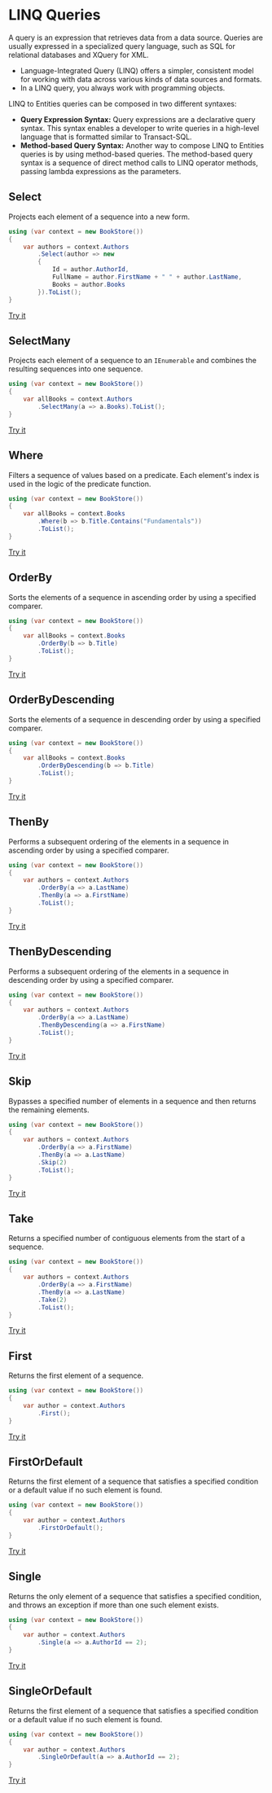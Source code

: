 # LINQ Queries

A query is an expression that retrieves data from a data source. Queries are usually expressed in a specialized query language, such as SQL for relational databases and XQuery for XML. 

 - Language-Integrated Query (LINQ) offers a simpler, consistent model for working with data across various kinds of data sources and formats. 
 - In a LINQ query, you always work with programming objects.

LINQ to Entities queries can be composed in two different syntaxes: 

 - **Query Expression Syntax:** Query expressions are a declarative query syntax. This syntax enables a developer to write queries in a high-level language that is formatted similar to Transact-SQL.
 - **Method-based Query Syntax:** Another way to compose LINQ to Entities queries is by using method-based queries. The method-based query syntax is a sequence of direct method calls to LINQ operator methods, passing lambda expressions as the parameters. 

## Select

Projects each element of a sequence into a new form. 

```csharp
using (var context = new BookStore())
{
    var authors = context.Authors
        .Select(author => new
        {
            Id = author.AuthorId,
            FullName = author.FirstName + " " + author.LastName,
            Books = author.Books
        }).ToList();
}
```

[Try it](https://dotnetfiddle.net/hV2x8J)

## SelectMany

Projects each element of a sequence to an `IEnumerable` and combines the resulting sequences into one sequence.

```csharp
using (var context = new BookStore())
{
    var allBooks = context.Authors
        .SelectMany(a => a.Books).ToList();
}
```

[Try it](https://dotnetfiddle.net/3ZVUpE)

## Where

Filters a sequence of values based on a predicate. Each element's index is used in the logic of the predicate function.

```csharp
using (var context = new BookStore())
{
    var allBooks = context.Books
        .Where(b => b.Title.Contains("Fundamentals"))
        .ToList();
}
```

[Try it](https://dotnetfiddle.net/CBntuc)

## OrderBy

Sorts the elements of a sequence in ascending order by using a specified comparer.

```csharp
using (var context = new BookStore())
{
    var allBooks = context.Books
        .OrderBy(b => b.Title)
        .ToList();
}
```

[Try it](https://dotnetfiddle.net/VOV7m5)

## OrderByDescending

Sorts the elements of a sequence in descending order by using a specified comparer.

```csharp
using (var context = new BookStore())
{
    var allBooks = context.Books
        .OrderByDescending(b => b.Title)
        .ToList();
}
```

[Try it](https://dotnetfiddle.net/589TDD)

## ThenBy

Performs a subsequent ordering of the elements in a sequence in ascending order by using a specified comparer.

```csharp
using (var context = new BookStore())
{
    var authors = context.Authors
        .OrderBy(a => a.LastName)
        .ThenBy(a => a.FirstName)
        .ToList();
}
```

[Try it](https://dotnetfiddle.net/Hn4KrH)

## ThenByDescending

Performs a subsequent ordering of the elements in a sequence in descending order by using a specified comparer.

```csharp
using (var context = new BookStore())
{
    var authors = context.Authors
        .OrderBy(a => a.LastName)
        .ThenByDescending(a => a.FirstName)
        .ToList();
}
```

[Try it](https://dotnetfiddle.net/WfS4Hb)

## Skip

Bypasses a specified number of elements in a sequence and then returns the remaining elements.

```csharp
using (var context = new BookStore())
{
    var authors = context.Authors
        .OrderBy(a => a.FirstName)
        .ThenBy(a => a.LastName)
        .Skip(2)
        .ToList();
}
```

[Try it](https://dotnetfiddle.net/O2rtoe)

## Take

Returns a specified number of contiguous elements from the start of a sequence.

```csharp
using (var context = new BookStore())
{
    var authors = context.Authors
        .OrderBy(a => a.FirstName)
        .ThenBy(a => a.LastName)
        .Take(2)
        .ToList();
}
```

[Try it](https://dotnetfiddle.net/n5a7oD)

## First

Returns the first element of a sequence.

```csharp
using (var context = new BookStore())
{
    var author = context.Authors
        .First();
}
```

[Try it](https://dotnetfiddle.net/nkQrSs)

## FirstOrDefault

Returns the first element of a sequence that satisfies a specified condition or a default value if no such element is found.

```csharp
using (var context = new BookStore())
{
    var author = context.Authors
        .FirstOrDefault();
}
```

[Try it](https://dotnetfiddle.net/OQHCRT)

## Single

Returns the only element of a sequence that satisfies a specified condition, and throws an exception if more than one such element exists.

```csharp
using (var context = new BookStore())
{
    var author = context.Authors
        .Single(a => a.AuthorId == 2);
}
```

[Try it](https://dotnetfiddle.net/MVf7Qg)

## SingleOrDefault

Returns the first element of a sequence that satisfies a specified condition or a default value if no such element is found.

```csharp
using (var context = new BookStore())
{
    var author = context.Authors
        .SingleOrDefault(a => a.AuthorId == 2);
}
```

[Try it](https://dotnetfiddle.net/SI32Bt)